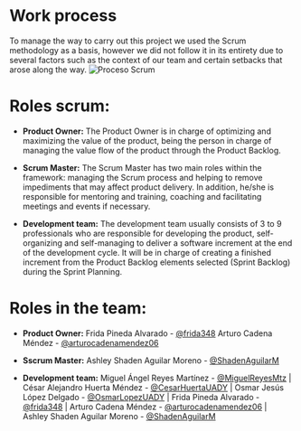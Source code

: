 # Work process
To manage the way to carry out this project we used the Scrum methodology as a basis, however we did not follow it in its entirety due to several factors such as the context of our team and certain setbacks that arose along the way. 
![Proceso Scrum](/../main/artifacts/Capture-décran-2022-04-05-à-12.15.55-1024x500.png)

# Roles scrum:
* **Product Owner:** The Product Owner is in charge of optimizing and maximizing the value of the product, being the person in charge of managing the value flow of the product through the Product Backlog. 

* **Scrum Master:** The Scrum Master has two main roles within the framework: managing the Scrum process and helping to remove impediments that may affect product delivery. In addition, he/she is responsible for mentoring and training, coaching and facilitating meetings and events if necessary.

* **Development team:** The development team usually consists of 3 to 9 professionals who are responsible for developing the product, self-organizing and self-managing to deliver a software increment at the end of the development cycle. It will be in charge of creating a finished increment from the Product Backlog elements selected (Sprint Backlog) during the Sprint Planning.

# Roles in the team:

* **Product Owner:** Frida Pineda Alvarado - [@frida348](https://github.com/frida348 "@frida348")
                     Arturo Cadena Méndez - [@arturocadenamendez06](https://github.com/arturocadenamendez06 "@arturocadenamendez06")
                     
* **Sscrum Master:** Ashley Shaden Aguilar Moreno - [@ShadenAguilarM](https://github.com/ShadenAguilarM "@ShadenAguilarM")

* **Development team:** Miguel Ángel Reyes Martínez - [@MiguelReyesMtz](https://github.com/MiguelReyesMtz "@MiguelReyesMtz")
                      |  César Alejandro Huerta Méndez - [@CesarHuertaUADY](https://github.com/CesarHuertaUADY "@CesarHuertaUADY")
                      |  Osmar Jesús López Delgado - [@OsmarLopezUADY](https://github.com/OsmarLopezUADY "OsmarLopezUADY")
                      |  Frida Pineda Alvarado - [@frida348](https://github.com/frida348 "@frida348")
                      |  Arturo Cadena Méndez - [@arturocadenamendez06](https://github.com/arturocadenamendez06 "@arturocadenamendez06")
                      |  Ashley Shaden Aguilar Moreno - [@ShadenAguilarM](https://github.com/ShadenAguilarM "@ShadenAguilarM")
